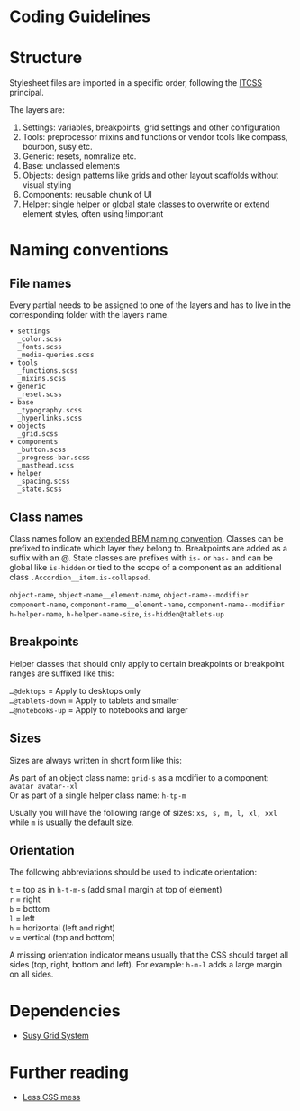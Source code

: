 # Coding Guidelines

# Structure

Stylesheet files are imported in a specific order, following the [ITCSS][2] principal.

The layers are:

1. Settings: variables, breakpoints, grid settings and other configuration
2. Tools: preprocessor mixins and functions or vendor tools like compass, bourbon, susy etc.
3. Generic: resets, nomralize etc.
4. Base: unclassed elements
5. Objects: design patterns like grids and other layout scaffolds without visual styling
6. Components: reusable chunk of UI
7. Helper: single helper or global state classes to overwrite or extend element styles, often using !important


# Naming conventions

## File names

Every partial needs to be assigned to one of the layers and has to live in the corresponding folder with the layers name.

```
▾ settings
  _color.scss
  _fonts.scss
  _media-queries.scss
▾ tools
  _functions.scss
  _mixins.scss
▾ generic
  _reset.scss
▾ base
  _typography.scss
  _hyperlinks.scss
▾ objects
  _grid.scss
▾ components
  _button.scss
  _progress-bar.scss
  _masthead.scss
▾ helper
  _spacing.scss
  _state.scss
```

## Class names

Class names follow an [extended BEM naming convention][3]. Classes can be prefixed to indicate which layer they belong to. Breakpoints are added as a suffix with an @. State classes are prefixes with `is-` or `has-` and can be global like `is-hidden` or tied to the scope of a component as an additional class `.Accordion__item.is-collapsed`.

`object-name`, `object-name__element-name`, `object-name--modifier`  
`component-name`, `component-name__element-name`, `component-name--modifier`  
`h-helper-name`, `h-helper-name-size`, `is-hidden@tablets-up`

## Breakpoints

Helper classes that should only apply to certain breakpoints or breakpoint ranges are suffixed like this:

`…@dektops` = Apply to desktops only  
`…@tablets-down` = Apply to tablets and smaller  
`…@notebooks-up` = Apply to notebooks and larger

## Sizes

Sizes are always written in short form like this:

As part of an object class name: `grid-s`
as a modifier to a component: `avatar avatar--xl`  
Or as part of a single helper class name: `h-tp-m`

Usually you will have the following range of sizes: `xs, s, m, l, xl, xxl` while `m` is usually the default size.


## Orientation

The following abbreviations should be used to indicate orientation:

`t` = top as in `h-t-m-s` (add small margin at top of element)  
`r` = right  
`b` = bottom  
`l` = left  
`h` = horizontal (left and right)  
`v` = vertical (top and bottom)

A missing orientation indicator means usually that the CSS should target all sides (top, right, bottom and left). For example: `h-m-l` adds a large margin on all sides.


# Dependencies

* [Susy Grid System][4]


# Further reading

* [Less CSS mess][1]


[1]: http://thomasbyttebier.be/blog/less-css-mess "Less CSS mess"
[2]: https://www.youtube.com/watch?v=1OKZOV-iLj4&hd=1 "Managing CSS with ITCSS (Video)"
[3]: http://csswizardry.com/2015/08/bemit-taking-the-bem-naming-convention-a-step-further/ "BEMIT Taking the BEM Naming Convention a Step Further"
[4]: http://susy.oddbird.net/ "Susy"
